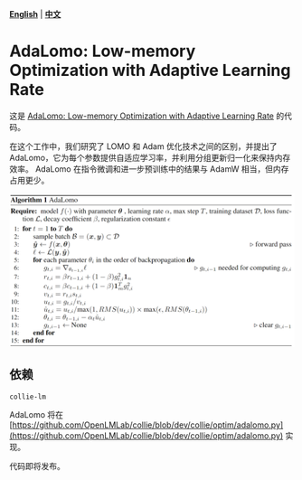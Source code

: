 [**English**](./README.md) | [**中文**](./README_ZH.md)

# AdaLomo: Low-memory Optimization with Adaptive Learning Rate

这是 [AdaLomo: Low-memory Optimization with Adaptive Learning Rate](https://arxiv.org/pdf/2310.10195.pdf) 的代码。

在这个工作中，我们研究了 LOMO 和 Adam 优化技术之间的区别，并提出了 AdaLomo，它为每个参数提供自适应学习率，并利用分组更新归一化来保持内存效率。
AdaLomo 在指令微调和进一步预训练中的结果与 AdamW 相当，但内存占用更少。

![AdaLomo](../assets/adalomo_algorithm.png)

## 依赖

```shell
collie-lm
```

AdaLomo 将在 [https://github.com/OpenLMLab/collie/blob/dev/collie/optim/adalomo.py](https://github.com/OpenLMLab/collie/blob/dev/collie/optim/adalomo.py) 实现。

代码即将发布。
